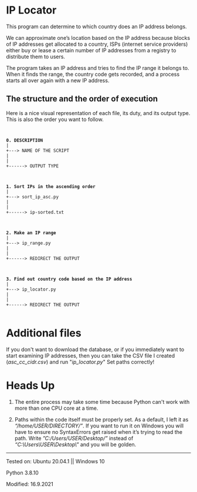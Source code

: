 # IP Locator

This program can determine to which country does an IP address belongs.

We can approximate one’s location based on the IP address because blocks of IP addresses get allocated to a country, ISPs (internet service providers) either buy or lease a certain number of IP addresses from a registry to distribute them to users.

The program takes an IP address and tries to find the IP range it belongs to. When it finds the range, the country code gets recorded, and a process starts all over again with a new IP address.


## The structure and the order of execution

Here is a nice visual representation of each file, its duty, and its output type. This is also the order you want to follow.

<pre><code>

<b>0. DESCRIPTION</b>
|
+---> NAME OF THE SCRIPT
|
|
+------> OUTPUT TYPE



<b>1. Sort IPs in the ascending order</b>
|
+---> sort_ip_asc.py
|
|
+------> ip-sorted.txt



<b>2. Make an IP range</b>
|
+---> ip_range.py
|
|
+------> REDIRECT THE OUTPUT



<b>3. Find out country code based on the IP address</b>
|
+---> ip_locator.py
|
|
+------> REDIRECT THE OUTPUT 

</pre></code>

# Additional files

If you don't want to download the database, or if you immediately want to start examining IP addresses, then you can take the CSV file I created (*asc_cc_cidr.csv*) and run "*ip_locator.py*"
Set paths correctly!


# Heads Up

1. The entire process may take some time because Python can't work with more than one CPU core at a time.

2. Paths within the code itself must be properly set. As a default, I left it as *“/home/USER/DIRECTORY/”*.
If you want to run it on Windows you will have to ensure no SyntaxErrors get raised when it’s trying to read the path. Write *”C:/Users/USER/Desktop/”* instead of *“C:\Users\USER\Desktop\\"* and you will be golden.



--------

Tested on:  Ubuntu 20.04.1 || 
            Windows 10

Python 3.8.10

Modified:   16.9.2021